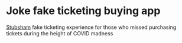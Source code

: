 # Joke fake ticketing buying app
[Stubsham](https://stubsham.raptor.pizza) fake ticketing experience for those who missed purchasing tickets during the height of COVID madness
